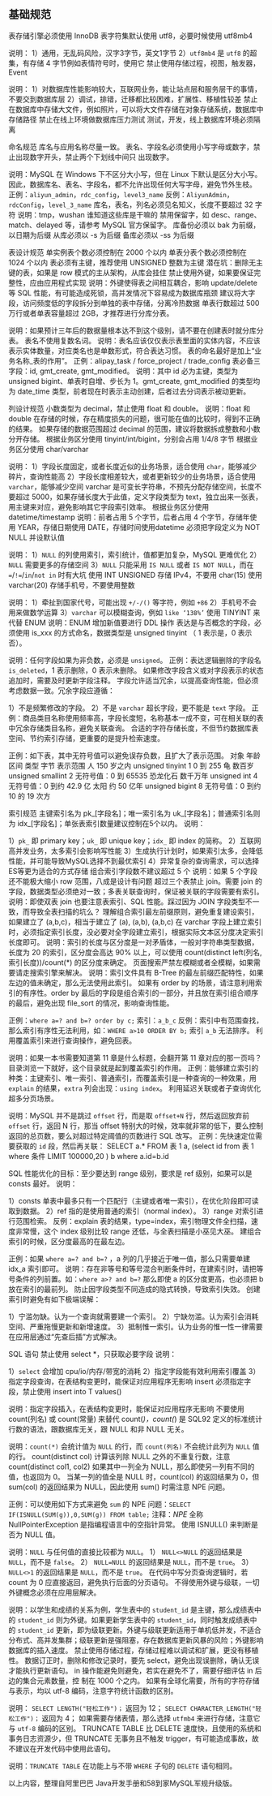 ## 基础规范
表存储引擎必须使用 InnoDB
表字符集默认使用 utf8，必要时候使用 utf8mb4

说明：
1）通用，无乱码风险，汉字3字节，英文1字节
2）`utf8mb4` 是 `utf8` 的超集，有存储 4 字节例如表情符号时，使用它
禁止使用存储过程，视图，触发器，Event

说明：
1）对数据库性能影响较大，互联网业务，能让站点层和服务层干的事情，不要交到数据库层
2）调试，排错，迁移都比较困难，扩展性、移植性较差
禁止在数据库中存储大文件，例如照片，可以将大文件存储在对象存储系统，数据库中存储路径
禁止在线上环境做数据库压力测试
测试，开发，线上数据库环境必须隔离
​

命名规范
库名与应用名称尽量一致。
表名、字段名必须使用小写字母或数字，禁止出现数字开头，禁止两个下划线中间只
出现数字。

说明：MySQL 在 Windows 下不区分大小写，但在 Linux 下默认是区分大小写。因此，数据库名、表名、字段名，都不允许出现任何大写字母，避免节外生枝。
正例：`aliyun_admin`，`rdc_config`，`level3_name`
反例：`AliyunAdmin`，`rdcConfig`，`level_3_name`
库名，表名，列名必须见名知义，长度不要超过 32 字符
说明：tmp，wushan 谁知道这些库是干嘛的
禁用保留字，如 desc、range、match、delayed 等，请参考 MySQL 官方保留字。
库备份必须以 bak 为前缀，以日期为后缀
从库必须以 -s 为后缀
备库必须以 -ss 为后缀
​

表设计规范
单实例表个数必须控制在 2000 个以内
单表分表个数必须控制在 1024 个以内
表必须有主键，推荐使用 UNSIGNED 整数为主键
潜在坑：删除无主键的表，如果是 row 模式的主从架构，从库会挂住
禁止使用外键，如果要保证完整性，应由应用程式实现
说明：外键使得表之间相互耦合，影响 update/delete 等 SQL 性能，有可能造成死锁，高并发情况下容易成为数据库瓶颈
建议将大字段，访问频度低的字段拆分到单独的表中存储，分离冷热数据
单表行数超过 500 万行或者单表容量超过 2GB，才推荐进行分库分表。

说明：如果预计三年后的数据量根本达不到这个级别，请不要在创建表时就分库分表。
表名不使用复数名词。
说明：表名应该仅仅表示表里面的实体内容，不应该表示实体数量，对应类名也是单数形式，符合表达习惯。
表的命名最好是加上“业务名称_表的作用”。
正例：alipay_task / force_project / trade_config
表必备三字段：id, gmt_create, gmt_modified。
说明：其中 id 必为主键，类型为 unsigned bigint、单表时自增、步长为 1。gmt_create, gmt_modified 的类型均为 date_time 类型，前者现在时表示主动创建，后者过去分词表示被动更新。
​

列设计规范
小数类型为 decimal，禁止使用 float 和 double。
说明：float 和 double 在存储的时候，存在精度损失的问题，很可能在值的比较时，得到不正确的结果。
如果存储的数据范围超过 decimal 的范围，建议将数据拆成整数和小数分开存储。
根据业务区分使用 tinyint/int/bigint，分别会占用 1/4/8 字节
根据业务区分使用 char/varchar

说明：
1）字段长度固定，或者长度近似的业务场景，适合使用 `char`，能够减少碎片，查询性能高
2）字段长度相差较大，或者更新较少的业务场景，适合使用 `varchar`，能够减少空间
varchar 是可变长字符串，不预先分配存储空间，长度不要超过 5000，如果存储长度大于此值，定义字段类型为 text，独立出来一张表，用主键来对应，避免影响其它字段索引效率。
根据业务区分使用 datetime/timestamp
说明：前者占用 5 个字节，后者占用 4 个字节，存储年使用 YEAR，存储日期使用 DATE，存储时间使用datetime
必须把字段定义为 NOT NULL 并设默认值

说明：
1）`NULL` 的列使用索引，索引统计，值都更加复杂，MySQL 更难优化
2）`NULL` 需要更多的存储空间
3）`NULL` 只能采用 `IS NULL` 或者 `IS NOT NULL`，而在 `=`/`!=`/`in`/`not in` 时有大坑
使用 INT UNSIGNED 存储 IPv4，不要用 char(15)
使用 varchar(20) 存储手机号，不要使用整数

说明：
1）牵扯到国家代号，可能出现 `+/-/()` 等字符，例如 `+86`
2）手机号不会用来做数学运算
3）`varchar` 可以模糊查询，例如 `like ‘138%’`
使用 TINYINT 来代替 ENUM
说明：ENUM 增加新值要进行 DDL 操作
表达是与否概念的字段，必须使用 is_xxx 的方式命名，数据类型是 unsigned tinyint
（ 1 表示是，0 表示否）。

说明：任何字段如果为非负数，必须是 `unsigned`。
正例：表达逻辑删除的字段名 `is_deleted`，1 表示删除，0 表示未删除。
如果修改字段含义或对字段表示的状态追加时，需要及时更新字段注释。
字段允许适当冗余，以提高查询性能，但必须考虑数据一致。冗余字段应遵循：

1）不是频繁修改的字段。
2）不是 `varchar` 超长字段，更不能是 `text` 字段。
正例：商品类目名称使用频率高，字段长度短，名称基本一成不变，可在相关联的表中冗余存储类目名称，避免关联查询。
合适的字符存储长度，不但节约数据库表空间、节约索引存储，更重要的是提升检索速度。

正例：如下表，其中无符号值可以避免误存负数，且扩大了表示范围。
对象	年龄区间	类型	字节	表示范围
人	150 岁之内	unsigned tinyint	1	0 到 255
龟	数百岁	unsigned smallint	2	无符号值：0 到 65535
恐龙化石	数千万年	unsigned int	4	无符号值：0 到约 42.9 亿
太阳	约 50 亿年	unsigned bigint	8	无符号值：0 到约 10 的 19 次方
​

索引规范
主键索引名为 pk_[字段名]；唯一索引名为 uk_[字段名]；普通索引名则为 idx_[字段名]；单张表索引数量建议控制在5个以内。
说明：

1）`pk_` 即 primary key；`uk_` 即 unique key；`idx_` 即 index 的简称。
2）互联网高并发业务，太多索引会影响写性能
3）生成执行计划时，如果索引太多，会降低性能，并可能导致MySQL选择不到最优索引
4）异常复杂的查询需求，可以选择ES等更为适合的方式存储
组合索引字段数不建议超过 5 个
说明：如果 5 个字段还不能极大缩小 row 范围，八成是设计有问题
超过三个表禁止 join。需要 join 的字段，数据类型必须绝对一致；多表关联查询时，保证被关联的字段需要有索引。
说明：即使双表 join 也要注意表索引、SQL 性能。踩过因为 JOIN 字段类型不一致，而导致全表扫描的坑么？
理解组合索引最左前缀原则，避免重复建设索引，如果建立了 (a,b,c)，相当于建立了 (a), (a,b), (a,b,c)
在 varchar 字段上建立索引时，必须指定索引长度，没必要对全字段建立索引，根据实际文本区分度决定索引长度即可。
说明：索引的长度与区分度是一对矛盾体，一般对字符串类型数据，长度为 20 的索引，区分度会高达 90% 以上，可以使用 count(distinct left(列名, 索引长度))/count(*) 的区分度来确定。
页面搜索严禁左模糊或者全模糊，如果需要请走搜索引擎来解决。
说明：索引文件具有 B-Tree 的最左前缀匹配特性，如果左边的值未确定，那么无法使用此索引。
如果有 order by 的场景，请注意利用索引的有序性。order by 最后的字段是组合索引的一部分，并且放在索引组合顺序的最后，避免出现 file_sort 的情况，影响查询性能。

正例：`where a=? and b=? order by c;` 索引：`a_b_c`
反例：索引中有范围查找，那么索引有序性无法利用，如：`WHERE a>10 ORDER BY b;` 索引 `a_b` 无法排序。
利用覆盖索引来进行查询操作，避免回表。

说明：如果一本书需要知道第 11 章是什么标题，会翻开第 11 章对应的那一页吗？目录浏览一下就好，这个目录就是起到覆盖索引的作用。
正例：能够建立索引的种类：主键索引、唯一索引、普通索引，而覆盖索引是一种查询的一种效果，用 `explain` 的结果，`extra` 列会出现：`using index`。
利用延迟关联或者子查询优化超多分页场景。

说明：MySQL 并不是跳过 `offset` 行，而是取 `offset+N` 行，然后返回放弃前 `offset` 行，返回 N 行，那当 offset 特别大的时候，效率就非常的低下，要么控制返回的总页数，要么对超过特定阈值的页数进行 SQL 改写。
正例：先快速定位需要获取的 `id` 段，然后再关联：
SELECT a.* FROM 表 1 a, (select id from 表 1 where 条件 LIMIT 100000,20 ) b where a.id=b.id

SQL 性能优化的目标：至少要达到 range 级别，要求是 ref 级别，如果可以是 consts 最好。
说明：

1）consts 单表中最多只有一个匹配行（主键或者唯一索引），在优化阶段即可读取到数据。
2）ref 指的是使用普通的索引（normal index）。
3）range 对索引进行范围检索。
反例：explain 表的结果，type=index，索引物理文件全扫描，速度非常慢，这个 index 级别比较 range 还低，与全表扫描是小巫见大巫。
建组合索引的时候，区分度最高的在最左边。

正例：如果 `where a=? and b=?` ，a 列的几乎接近于唯一值，那么只需要单建 idx_a 索引即可。
说明：存在非等号和等号混合判断条件时，在建索引时，请把等号条件的列前置。如：`where a>? and b=?` 那么即使 a 的区分度更高，也必须把 b 放在索引的最前列。
防止因字段类型不同造成的隐式转换，导致索引失效。
创建索引时避免有如下极端误解：

1）宁滥勿缺。认为一个查询就需要建一个索引。
2）宁缺勿滥。认为索引会消耗空间、严重拖慢更新和新增速度。
3）抵制惟一索引。认为业务的惟一性一律需要在应用层通过“先查后插”方式解决。
​

SQL 语句
禁止使用 select *，只获取必要字段
说明：

1）`select` 会增加 cpu/io/内存/带宽的消耗
2）指定字段能有效利用索引覆盖
3）指定字段查询，在表结构变更时，能保证对应用程序无影响
insert 必须指定字段，禁止使用 insert into T values()

说明：指定字段插入，在表结构变更时，能保证对应用程序无影响
不要使用 count(列名) 或 count(常量) 来替代 count(*)，count(*) 是 SQL92 定义的标准统计行数的语法，跟数据库无关，跟 NULL 和非 NULL 无关。

说明：`count(*)` 会统计值为 `NULL` 的行，而 `count(列名)` 不会统计此列为 `NULL` 值的行。
count(distinct col) 计算该列除 NULL 之外的不重复行数，注意 count(distinct col1, col2) 如果其中一列全为 NULL，那么即使另一列有不同的值，也返回为 0。
当某一列的值全是 NULL 时，count(col) 的返回结果为 0，但 sum(col) 的返回结果为 NULL，因此使用 sum() 时需注意 NPE 问题。

正例：可以使用如下方式来避免 `sum` 的 NPE 问题：`SELECT IF(ISNULL(SUM(g)),0,SUM(g)) FROM table;`
注释：*NPE* 全称 NullPointerException 是指编程语言中的空指针异常。
使用 ISNULL() 来判断是否为 NULL 值。

说明：`NULL` 与任何值的直接比较都为 `NULL`。
1） `NULL<>NULL` 的返回结果是 `NULL`，而不是 `false`。
2） `NULL=NULL` 的返回结果是 `NULL`，而不是 `true`。
3） `NULL<>1` 的返回结果是 `NULL`，而不是 `true`。
在代码中写分页查询逻辑时，若 count 为 0 应直接返回，避免执行后面的分页语句。
不得使用外键与级联，一切外键概念必须在应用层解决。

说明：以学生和成绩的关系为例，学生表中的 `student_id` 是主键，那么成绩表中的 `student_id` 则为外键。如果更新学生表中的 `student_id`，同时触发成绩表中的 `student_id` 更新，即为级联更新。外键与级联更新适用于单机低并发，不适合分布式、高并发集群；级联更新是强阻塞，存在数据库更新风暴的风险；外键影响数据库的插入速度。
禁止使用存储过程，存储过程难以调试和扩展，更没有移植性。
数据订正时，删除和修改记录时，要先 select，避免出现误删除，确认无误才能执行更新语句。
in 操作能避免则避免，若实在避免不了，需要仔细评估 in 后边的集合元素数量，控
制在 1000 个之内。
如果有全球化需要，所有的字符存储与表示，均以 utf-8 编码，注意字符统计函数的区别。

说明：
`SELECT LENGTH("轻松工作")；` 返回为 12；
`SELECT CHARACTER_LENGTH("轻松工作")；` 返回为 4；
如果需要存储表情，那么选择 `utfmb4` 来进行存储，注意它与 `utf-8` 编码的区别。
TRUNCATE TABLE 比 DELETE 速度快，且使用的系统和事务日志资源少，但 TRUNCATE 无事务且不触发 trigger，有可能造成事故，故不建议在开发代码中使用此语句。

说明：`TRUNCATE TABLE` 在功能上与不带 `WHERE` 子句的 `DELETE` 语句相同。
​

以上内容，整理自阿里巴巴 Java开发手册和58到家MySQL军规升级版。
